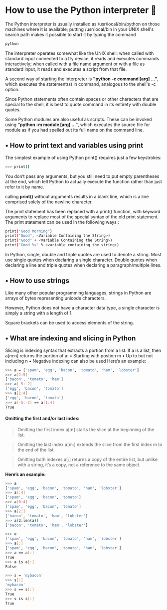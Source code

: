 # 	How to use the Python interpreter :snake:

The Python interpreter is usually installed as /usr/local/bin/python on those machines where it is available; putting /usr/local/bin in your UNIX shell's search path makes it possible to start it by typing the command
```bash
python
```
The interpreter operates somewhat like the UNIX shell: when called with standard input connected to a tty device, it reads and executes commands interactively; when called with a file name argument or with a file as standard input, it reads and executes a script from that file.

A second way of starting the interpreter is **"python -c command [arg] ..."**, which executes the statement(s) in command, analogous to the shell's -c option. 

Since Python statements often contain spaces or other characters that are special to the shell, it is best to quote command in its entirety with double quotes.

Some Python modules are also useful as scripts. These can be invoked using **"python -m module [arg] ..."**, which executes the source file for module as if you had spelled out its full name on the command line.


## •	How to print text and variables using print

The simplest example of using Python print() requires just a few keystrokes:


```bash
>>> print()
```

You don’t pass any arguments, but you still need to put empty parentheses at the end, which tell Python to actually execute the function rather than just refer to it by name.

calling **print()** without arguments results in a blank line, which is a line comprised solely of the newline character.

The print statement has been replaced with a print() function, with keyword arguments to replace most of the special syntax of the old print statement.
The print statement can be used in the following ways :

```bash 
print("Good Morning")
print("Good", <Variable Containing the String>)
print("Good" + <Variable Containing the String>)
print("Good %s" % <variable containing the string>)
```
In Python, single, double and triple quotes are used to denote a string. Most use single quotes when declaring a single character. Double quotes when declaring a line and triple quotes when declaring a paragraph/multiple lines.

## •	How to use strings

Like many other popular programming languages, strings in Python are arrays of bytes representing unicode characters.

However, Python does not have a character data type, a single character is simply a string with a length of 1.

Square brackets can be used to access elements of the string.


## •	What are indexing and slicing in Python

Slicing is indexing syntax that extracts a portion from a list. If a is a list, then a[m:n] returns the portion of a:
•	Starting with postion m
•	Up to but not including n
•	Negative indexing can also be used
Here’s an example:

```bash 
>>> a = ['spam', 'egg', 'bacon', 'tomato', 'ham', 'lobster']
>>> a[2:5]
['bacon', 'tomato', 'ham']
>>> a[-5:-2]
['egg', 'bacon', 'tomato']
>>> a[1:4]
['egg', 'bacon', 'tomato']
>>> a[-5:-2] == a[1:4]
True
```

#### Omitting the first and/or last index:

>	Omitting the first index a[:n] starts the slice at the beginning of the list.

>	Omitting the last index a[m:] extends the slice from the first index m to the end of the list.

> Omitting both indexes a[:] returns a copy of the entire list, but unlike with a string, it’s a copy, not a reference to the same object.

**Here’s an example:**

```bash
>>> a
['spam', 'egg', 'bacon', 'tomato', 'ham', 'lobster']
>>> a[:4]
['spam', 'egg', 'bacon', 'tomato']
>>> a[0:4]
['spam', 'egg', 'bacon', 'tomato']
>>> a[2:]
['bacon', 'tomato', 'ham', 'lobster']
>>> a[2:len(a)]
['bacon', 'tomato', 'ham', 'lobster']

>>> a
['spam', 'egg', 'bacon', 'tomato', 'ham', 'lobster']
>>> a[:]
['spam', 'egg', 'bacon', 'tomato', 'ham', 'lobster']
>>> a == a[:]
True
>>> a is a[:]
False

>>> s = 'mybacon'
>>> s[:]
'mybacon'
>>> s == s[:]
True
>>> s is s[:]
True
```
